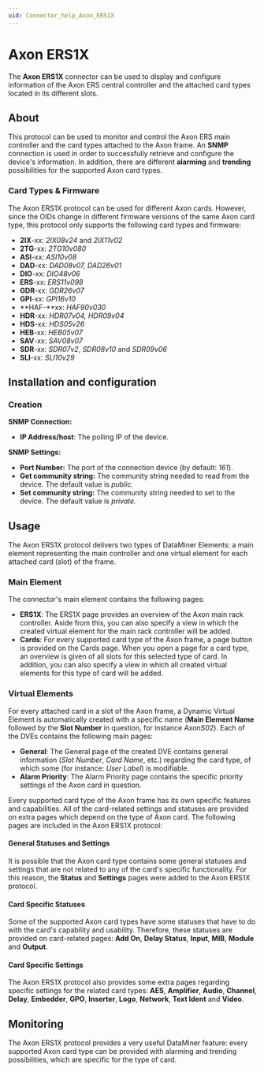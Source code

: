 ```yaml
---
uid: Connector_help_Axon_ERS1X
---
```


# Axon ERS1X

The **Axon ERS1X** connector can be used to display and configure information of the Axon ERS central controller and the attached card types located in its different slots.

## About

This protocol can be used to monitor and control the Axon ERS main controller and the card types attached to the Axon frame. An **SNMP** connection is used in order to successfully retrieve and configure the device's information. In addition, there are different **alarming** and **trending** possibilities for the supported Axon card types.

### Card Types & Firmware

The Axon ERS1X protocol can be used for different Axon cards. However, since the OIDs change in different firmware versions of the same Axon card type, this protocol only supports the following card types and firmware:

- **2IX**-xx: *2IX08v24* and *2IX11v02*
- **2TG**-xx: *2TG10v080*
- **ASI**-xx: *ASI10v08*
- **DAD**-xx: *DAD08v07, DAD26v01*
- **DIO**-xx: *DIO48v06*
- **ERS**-xx: *ERS11v098*
- **GDR**-xx: *GDR26v07*
- **GPI**-xx: *GPI16v10*
- **HAF-**xx: *HAF90v030*
- **HDR**-xx: *HDR07v04, HDR09v04*
- **HDS**-xx: *HDS05v26*
- **HEB**-xx: *HEB05v07*
- **SAV**-xx: *SAV08v07*
- **SDR**-xx: *SDR07v2*, *SDR08v10* and *SDR09v06*
- **SLI**-xx: *SLI10v29*

## Installation and configuration

### Creation

**SNMP Connection:**

- **IP Address/host**: The polling IP of the device.

**SNMP Settings:**

- **Port Number:** The port of the connection device (by default: *161*).
- **Get community string:** The community string needed to read from the device. The default value is *public.*
- **Set community string:** The community string needed to set to the device. The default value is *private.*

## Usage

The Axon ERS1X protocol delivers two types of DataMiner Elements: a main element representing the main controller and one virtual element for each attached card (slot) of the frame.

### Main Element

The connector's main element contains the following pages:

- **ERS1X**: The ERS1X page provides an overview of the Axon main rack controller. Aside from this, you can also specify a view in which the created virtual element for the main rack controller will be added.
- **Cards**: For every supported card type of the Axon frame, a page button is provided on the Cards page. When you open a page for a card type, an overview is given of all slots for this selected type of card. In addition, you can also specify a view in which all created virtual elements for this type of card will be added.

### Virtual Elements

For every attached card in a slot of the Axon frame, a Dynamic Virtual Element is automatically created with a specific name (**Main Element Name** followed by the **Slot Number** in question, for instance *AxonS02*). Each of the DVEs contains the following main pages:

- **General**: The General page of the created DVE contains general information (*Slot Number*, *Card Name*, etc.) regarding the card type, of which some (for instance: *User Label*) is modifiable.
- **Alarm Priority**: The Alarm Priority page contains the specific priority settings of the Axon card in question.

Every supported card type of the Axon frame has its own specific features and capabilities. All of the card-related settings and statuses are provided on extra pages which depend on the type of Axon card. The following pages are included in the Axon ERS1X protocol:

#### General Statuses and Settings

It is possible that the Axon card type contains some general statuses and settings that are not related to any of the card's specific functionality. For this reason, the **Status** and **Settings** pages were added to the Axon ERS1X protocol.

#### Card Specific Statuses

Some of the supported Axon card types have some statuses that have to do with the card's capability and usability. Therefore, these statuses are provided on card-related pages: **Add On**, **Delay Status**, **Input**, **MIB**, **Module** and **Output**.

#### Card Specific Settings

The Axon ERS1X protocol also provides some extra pages regarding specific settings for the related card types: **AES**, **Amplifier**, **Audio**, **Channel**, **Delay**, **Embedder**, **GPO**, **Inserter**, **Logo**, **Network**, **Text Ident** and **Video**.

## Monitoring

The Axon ERS1X protocol provides a very useful DataMiner feature: every supported Axon card type can be provided with alarming and trending possibilities, which are specific for the type of card.

